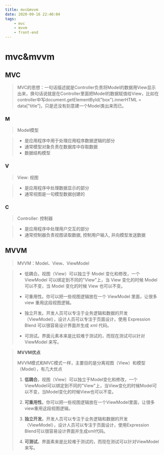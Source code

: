 ```yaml
---
title: mvc&mvvm
date: 2020-09-16 22:40:04
tags:
	- mvc
	- mvvm
	- front-end
---
```


# mvc&mvvm

## MVC

> MVC的思想：一句话描述就是Controller负责将Model的数据用View显示出来，换句话说就是在Controller里面把Model的数据赋值给View，比如在controller中写document.getElementById("box").innerHTML = data[”title”]，只是还没有刻意建一个Model类出来而已。

### M

> Model模型

> - 是应用程序中用于处理应用程序数据逻辑的部分
> - 通常模型对象负责在数据库中存取数据
> - 数据结构模型

### V

> View: 视图

> - 是应用程序中处理数据显示的部分
> - 通常视图是一句模型数据创建的

### C

> Controller: 控制器

> - 是应用程序中处理用户交互的部分
> - 通常控制器负责视图读取数据, 控制用户输入, 并向模型发送数据

## MVVM

> MVVM：Model、View、ViewModel

> - 低耦合。视图（View）可以独立于 Model 变化和修改，一个 ViewModel 可以绑定到不同的"View"上，当 View 变化的时候 Model 可以不变，当 Model 变化的时候 View 也可以不变。
> - 可重用性。你可以把一些视图逻辑放在一个 ViewModel 里面，让很多 view 重用这段视图逻辑。
> - 独立开发。开发人员可以专注于业务逻辑和数据的开发（ViewModel），设计人员可以专注于页面设计，使用 Expression Blend 可以很容易设计界面并生成 xml 代码。
>
> - 可测试。界面元素本来是比较难于测试的，而现在测试可以针对 ViewModel 来写。

> **MVVM优点**
>
> MVVM模式和MVC模式一样，主要目的是分离视图（View）和模型（Model），有几大优点
>
> 1. **低耦合**。视图（View）可以独立于Model变化和修改，一个ViewModel可以绑定到不同的"View"上，当View变化的时候Model可以不变，当Model变化的时候View也可以不变。
>
> 2. **可重用性**。你可以把一些视图逻辑放在一个ViewModel里面，让很多view重用这段视图逻辑。
>
> 3. **独立开发**。开发人员可以专注于业务逻辑和数据的开发（ViewModel），设计人员可以专注于页面设计，使用Expression Blend可以很容易设计界面并生成xml代码。
>
> 4. **可测试**。界面素来是比较难于测试的，而现在测试可以针对ViewModel来写。
